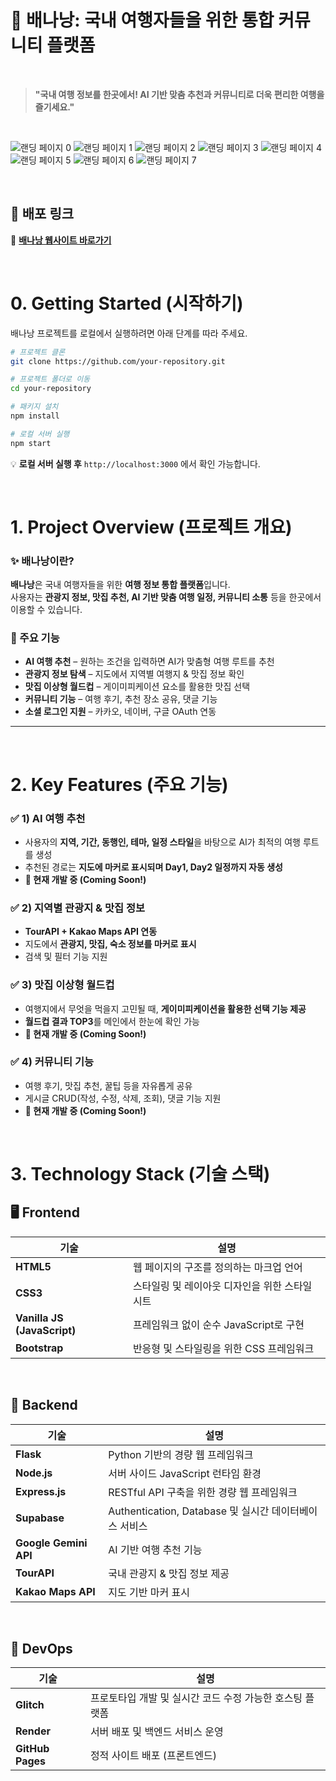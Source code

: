 # **🍌 배나낭: 국내 여행자들을 위한 통합 커뮤니티 플랫폼**  

<br>

> **"국내 여행 정보를 한곳에서! AI 기반 맞춤 추천과 커뮤니티로 더욱 편리한 여행을 즐기세요."**  

<br/>

![랜딩 페이지 0](./랜딩%20페이지-0.svg)
![랜딩 페이지 1](./랜딩%20페이지-1.svg)
![랜딩 페이지 2](./랜딩%20페이지-2.svg)
![랜딩 페이지 3](./랜딩%20페이지-3.svg)
![랜딩 페이지 4](./랜딩%20페이지-4.svg)
![랜딩 페이지 5](./랜딩%20페이지-5.svg)
![랜딩 페이지 6](./랜딩%20페이지-6.svg)
![랜딩 페이지 7](./랜딩%20페이지-7.svg)

<br/>

## 🚀 **배포 링크**
🔗 **[배나낭 웹사이트 바로가기](https://github.com/baNaNa-project01/baNaNa-frontend/)**

<br>

# **0. Getting Started (시작하기)**  
배나낭 프로젝트를 로컬에서 실행하려면 아래 단계를 따라 주세요.  

```bash
# 프로젝트 클론
git clone https://github.com/your-repository.git

# 프로젝트 폴더로 이동
cd your-repository

# 패키지 설치
npm install

# 로컬 서버 실행
npm start
```

💡 **로컬 서버 실행 후** `http://localhost:3000` 에서 확인 가능합니다.  

<br>

# **1. Project Overview (프로젝트 개요)**  
### ✨ **배나낭이란?**  
**배나낭**은 국내 여행자들을 위한 **여행 정보 통합 플랫폼**입니다.  
사용자는 **관광지 정보, 맛집 추천, AI 기반 맞춤 여행 일정, 커뮤니티 소통** 등을 한곳에서 이용할 수 있습니다.  

### **📌 주요 기능**  
- **AI 여행 추천** – 원하는 조건을 입력하면 AI가 맞춤형 여행 루트를 추천  
- **관광지 정보 탐색** – 지도에서 지역별 여행지 & 맛집 정보 확인  
- **맛집 이상형 월드컵** – 게이미피케이션 요소를 활용한 맛집 선택  
- **커뮤니티 기능** – 여행 후기, 추천 장소 공유, 댓글 기능  
- **소셜 로그인 지원** – 카카오, 네이버, 구글 OAuth 연동  

---
<br>

# **2. Key Features (주요 기능)**  

### ✅ **1) AI 여행 추천**  
- 사용자의 **지역, 기간, 동행인, 테마, 일정 스타일**을 바탕으로 AI가 최적의 여행 루트를 생성  
- 추천된 경로는 **지도에 마커로 표시되며 Day1, Day2 일정까지 자동 생성**  
- **🚧 현재 개발 중 (Coming Soon!)**  

### ✅ **2) 지역별 관광지 & 맛집 정보**  
- **TourAPI + Kakao Maps API 연동**  
- 지도에서 **관광지, 맛집, 숙소 정보를 마커로 표시**  
- 검색 및 필터 기능 지원  

### ✅ **3) 맛집 이상형 월드컵**  
- 여행지에서 무엇을 먹을지 고민될 때, **게이미피케이션을 활용한 선택 기능 제공**  
- **월드컵 결과 TOP3**를 메인에서 한눈에 확인 가능  
- **🚧 현재 개발 중 (Coming Soon!)**  

### ✅ **4) 커뮤니티 기능**  
- 여행 후기, 맛집 추천, 꿀팁 등을 자유롭게 공유  
- 게시글 CRUD(작성, 수정, 삭제, 조회), 댓글 기능 지원  
- **🚧 현재 개발 중 (Coming Soon!)**  

<br>

# **3. Technology Stack (기술 스택)**  

## 🖥 **Frontend**
| 기술 | 설명 |
|------|------|
| **HTML5** | 웹 페이지의 구조를 정의하는 마크업 언어 |
| **CSS3** | 스타일링 및 레이아웃 디자인을 위한 스타일시트 |
| **Vanilla JS (JavaScript)** | 프레임워크 없이 순수 JavaScript로 구현 |
| **Bootstrap** | 반응형 및 스타일링을 위한 CSS 프레임워크 |

<br>

## 🔧 **Backend**
| 기술 | 설명 |
|------|------|
| **Flask** | Python 기반의 경량 웹 프레임워크 |
| **Node.js** | 서버 사이드 JavaScript 런타임 환경 |
| **Express.js** | RESTful API 구축을 위한 경량 웹 프레임워크 |
| **Supabase** | Authentication, Database 및 실시간 데이터베이스 서비스 |
| **Google Gemini API** | AI 기반 여행 추천 기능 |
| **TourAPI** | 국내 관광지 & 맛집 정보 제공 |
| **Kakao Maps API** | 지도 기반 마커 표시 |

<br>

## 🚀 **DevOps**
| 기술 | 설명 |
|------|------|
| **Glitch** | 프로토타입 개발 및 실시간 코드 수정 가능한 호스팅 플랫폼 |
| **Render** | 서버 배포 및 백엔드 서비스 운영 |
| **GitHub Pages** | 정적 사이트 배포 (프론트엔드) |
